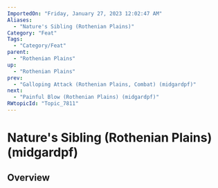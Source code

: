 ```yaml
---
ImportedOn: "Friday, January 27, 2023 12:02:47 AM"
Aliases:
  - "Nature's Sibling (Rothenian Plains)"
Category: "Feat"
Tags:
  - "Category/Feat"
parent:
  - "Rothenian Plains"
up:
  - "Rothenian Plains"
prev:
  - "Galloping Attack (Rothenian Plains, Combat) (midgardpf)"
next:
  - "Painful Blow (Rothenian Plains) (midgardpf)"
RWtopicId: "Topic_7811"
---
```

# Nature's Sibling (Rothenian Plains) (midgardpf)
## Overview
